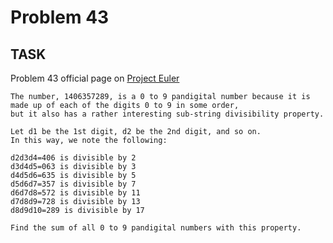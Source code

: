 Problem 43
===

## TASK ##

Problem 43 official page on [Project Euler](http://projecteuler.net/problem=43)

	The number, 1406357289, is a 0 to 9 pandigital number because it is made up of each of the digits 0 to 9 in some order,
	but it also has a rather interesting sub-string divisibility property.
	
	Let d1 be the 1st digit, d2 be the 2nd digit, and so on.
	In this way, we note the following:
	
	d2d3d4=406 is divisible by 2
	d3d4d5=063 is divisible by 3
	d4d5d6=635 is divisible by 5
	d5d6d7=357 is divisible by 7
	d6d7d8=572 is divisible by 11
	d7d8d9=728 is divisible by 13
	d8d9d10=289 is divisible by 17
	
	Find the sum of all 0 to 9 pandigital numbers with this property.